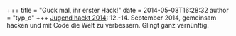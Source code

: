 +++
title = "Guck mal, ihr erster Hack!"
date = 2014-05-08T16:28:32
author = "typ_o"
+++
[Jugend hackt 2014](http://jugendhackt.de/): 12.-14. September 2014,
gemeinsam hacken und mit Code die Welt zu verbessern. Glingt ganz
vernünftig.
